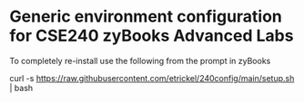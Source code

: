 # Generic environment configuration for CSE240 zyBooks Advanced Labs

To completely re-install use the following from the prompt in zyBooks

curl -s https://raw.githubusercontent.com/etrickel/240config/main/setup.sh | bash 


